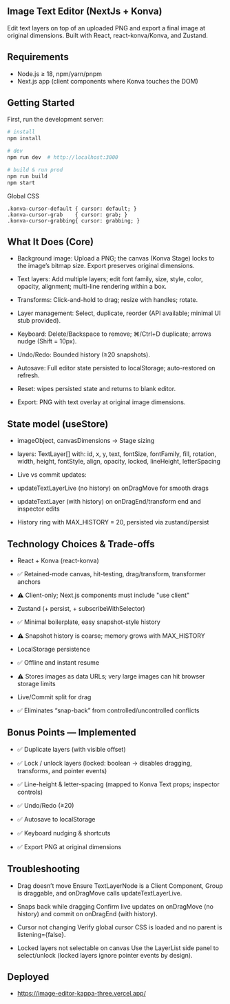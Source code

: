 ## Image Text Editor (NextJs + Konva)

Edit text layers on top of an uploaded PNG and export a final image at original dimensions. Built with React, react-konva/Konva, and Zustand.

## Requirements

- Node.js ≥ 18, npm/yarn/pnpm
- Next.js app (client components where Konva touches the DOM)


## Getting Started

First, run the development server:

```bash
# install
npm install

# dev
npm run dev  # http://localhost:3000

# build & run prod
npm run build
npm start
```
Global CSS
```
.konva-cursor-default { cursor: default; }
.konva-cursor-grab    { cursor: grab; }
.konva-cursor-grabbing{ cursor: grabbing; }
```
## What It Does (Core)

- Background image: Upload a PNG; the canvas (Konva Stage) locks to the image’s bitmap size. Export preserves original dimensions.

- Text layers: Add multiple layers; edit font family, size, style, color, opacity, alignment; multi-line rendering within a box.

- Transforms: Click-and-hold to drag; resize with handles; rotate.

- Layer management: Select, duplicate, reorder (API available; minimal UI stub provided).

- Keyboard: Delete/Backspace to remove; ⌘/Ctrl+D duplicate; arrows nudge (Shift = 10px).

- Undo/Redo: Bounded history (≥20 snapshots).

- Autosave: Full editor state persisted to localStorage; auto-restored on refresh.

- Reset: wipes persisted state and returns to blank editor.

- Export: PNG with text overlay at original image dimensions.

## State model (useStore)

- imageObject, canvasDimensions → Stage sizing

- layers: TextLayer[] with:
id, x, y, text, fontSize, fontFamily, fill, rotation, width, height, fontStyle, align, opacity, locked, lineHeight, letterSpacing

- Live vs commit updates:

- updateTextLayerLive (no history) on onDragMove for smooth drags

- updateTextLayer (with history) on onDragEnd/transform end and inspector edits

- History ring with MAX_HISTORY = 20, persisted via zustand/persist

## Technology Choices & Trade-offs

- React + Konva (react-konva)

- ✅ Retained-mode canvas, hit-testing, drag/transform, transformer anchors

- ⚠️ Client-only; Next.js components must include "use client"

- Zustand (+ persist, + subscribeWithSelector)

- ✅ Minimal boilerplate, easy snapshot-style history

- ⚠️ Snapshot history is coarse; memory grows with MAX_HISTORY

- LocalStorage persistence

- ✅ Offline and instant resume

- ⚠️ Stores images as data URLs; very large images can hit browser storage limits

- Live/Commit split for drag

- ✅ Eliminates “snap-back” from controlled/uncontrolled conflicts



## Bonus Points — Implemented

- ✅ Duplicate layers (with visible offset)

- ✅ Lock / unlock layers (locked: boolean → disables dragging, transforms, and pointer events)

- ✅ Line-height & letter-spacing (mapped to Konva Text props; inspector controls)

- ✅ Undo/Redo (≥20)

- ✅ Autosave to localStorage

- ✅ Keyboard nudging & shortcuts

- ✅ Export PNG at original dimensions

## Troubleshooting

- Drag doesn’t move
Ensure TextLayerNode is a Client Component, Group is draggable, and onDragMove calls updateTextLayerLive.

- Snaps back while dragging
Confirm live updates on onDragMove (no history) and commit on onDragEnd (with history).

- Cursor not changing
Verify global cursor CSS is loaded and no parent is listening={false}.

- Locked layers not selectable on canvas
Use the LayerList side panel to select/unlock (locked layers ignore pointer events by design).

## Deployed

- https://image-editor-kappa-three.vercel.app/
